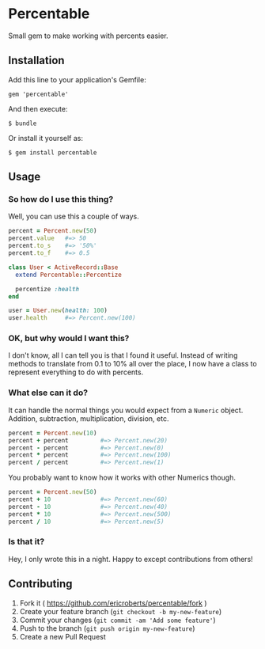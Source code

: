 # Percentable

Small gem to make working with percents easier.

## Installation

Add this line to your application's Gemfile:

    gem 'percentable'

And then execute:

    $ bundle

Or install it yourself as:

    $ gem install percentable

## Usage

### So how do I use this thing?

Well, you can use this a couple of ways.

``` ruby
percent = Percent.new(50)
percent.value   #=> 50
percent.to_s    #=> '50%'
percent.to_f    #=> 0.5

class User < ActiveRecord::Base
  extend Percentable::Percentize

  percentize :health
end

user = User.new(health: 100)
user.health     #=> Percent.new(100)
```

### OK, but why would I want this?

I don't know, all I can tell you is that I found it useful. Instead of writing methods to translate from 0.1 to 10% all over the place, I now have a class to represent everything to do with percents.

### What else can it do?

It can handle the normal things you would expect from a `Numeric` object. Addition, subtraction, multiplication, division, etc.

``` ruby
percent = Percent.new(10)
percent + percent         #=> Percent.new(20)
percent - percent         #=> Percent.new(0)
percent * percent         #=> Percent.new(100)
percent / percent         #=> Percent.new(1)
```

You probably want to know how it works with other Numerics though.

``` ruby
percent = Percent.new(50)
percent + 10              #=> Percent.new(60)
percent - 10              #=> Percent.new(40)
percent * 10              #=> Percent.new(500)
percent / 10              #=> Percent.new(5)
```

### Is that it?

Hey, I only wrote this in a night. Happy to except contributions from others!

## Contributing

1. Fork it ( https://github.com/ericroberts/percentable/fork )
2. Create your feature branch (`git checkout -b my-new-feature`)
3. Commit your changes (`git commit -am 'Add some feature'`)
4. Push to the branch (`git push origin my-new-feature`)
5. Create a new Pull Request
